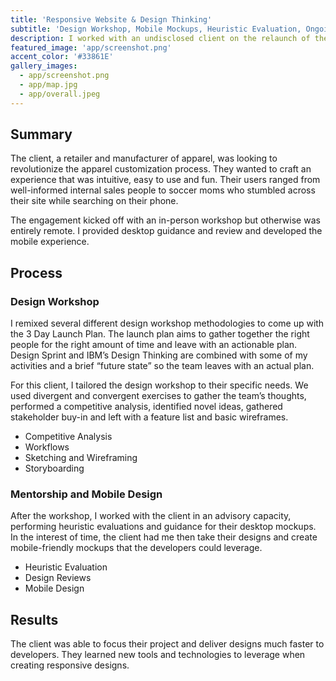 ```yaml
---
title: 'Responsive Website & Design Thinking'
subtitle: 'Design Workshop, Mobile Mockups, Heuristic Evaluation, Ongoing Guidance'
description: I worked with an undisclosed client on the relaunch of their custom apparel builder. We went through a design workshop, heuristic evaluation and a series of workflow and app designs. The redesign launches later this year!
featured_image: 'app/screenshot.png'
accent_color: '#33861E'
gallery_images:
  - app/screenshot.png
  - app/map.jpg
  - app/overall.jpeg
---
```


## Summary
The client, a retailer and manufacturer of apparel, was looking to revolutionize the apparel customization process. They wanted to craft an experience that was intuitive, easy to use and fun. Their users ranged from well-informed internal sales people to soccer moms who stumbled across their site while searching on their phone.

The engagement kicked off with an in-person workshop but otherwise was entirely remote. I provided desktop guidance and review and developed the mobile experience.

## Process
### Design Workshop
I remixed several different design workshop methodologies to come up with the 3 Day Launch Plan. The launch plan aims to gather together the right people for the right amount of time and leave with an actionable plan. Design Sprint and IBM’s Design Thinking are combined with some of my activities and a brief “future state” so the team leaves with an actual plan.

For this client, I tailored the design workshop to their specific needs. We used divergent and convergent exercises to gather the team’s thoughts, performed a competitive analysis, identified novel ideas, gathered stakeholder buy-in and left with a feature list and basic wireframes.

* Competitive Analysis
* Workflows
* Sketching and Wireframing
* Storyboarding

### Mentorship and Mobile Design
After the workshop, I worked with the client in an advisory capacity, performing heuristic evaluations and guidance for their desktop mockups. In the interest of time, the client had me then take their designs and create mobile-friendly mockups that the developers could leverage.

* Heuristic Evaluation
* Design Reviews
* Mobile Design
  

## Results
The client was able to focus their project and deliver designs much faster to developers. They learned new tools and technologies to leverage when creating responsive designs.
